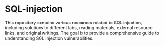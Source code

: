 # SQL-injection
 This repository contains various resources related to SQL injection, including solutions to different labs, reading materials, external resource links, and original writings. The goal is to provide a comprehensive guide to understanding SQL injection vulnerabilities.

